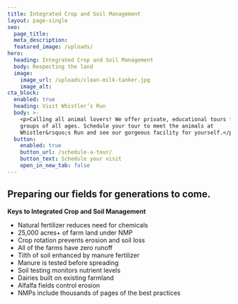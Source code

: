 ```yaml
---
title: Integrated Crop and Soil Management
layout: page-single
seo:
  page_title:
  meta_description:
  featured_image: /uploads/
hero:
  heading: Integrated Crop and Soil Management
  body: Respecting the land
  image:
    image_url: /uploads/clean-milk-tanker.jpg
    image_alt:
cta_block:
  enabled: true
  heading: Visit Whistler’s Run
  body: >-
    <p>Calling all animal lovers! We offer private, educational tours for small
    groups of all ages. Schedule your tour to meet the animals at
    Whistler&rsquo;s Run and see our gorgeous facility for yourself.</p>
  button:
    enabled: true
    button_url: /schedule-a-tour/
    button_text: Schedule your visit
    open_in_new_tab: false
---
```


## Preparing our fields for generations to come.

**Keys to Integrated Crop and Soil Management**

* Natural fertilizer reduces need for chemicals
* 25,000 acres+ of farm land under NMP
* Crop rotation prevents erosion and soil loss  
* All of the farms have zero runoff
* Tilth of soil enhanced by manure fertilizer  
* Manure is tested before spreading
* Soil testing monitors nutrient levels  
* Dairies built on existing farmland
* Alfalfa fields control erosion  
* NMPs include thousands of pages of the best practices